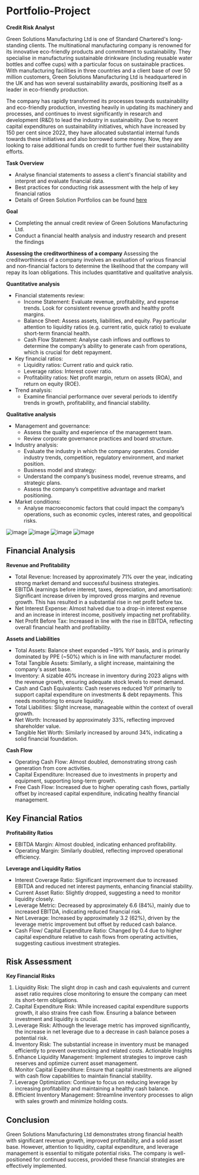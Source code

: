 # Portfolio-Project

**Credit Risk Analyst**

Green Solutions Manufacturing Ltd is one of Standard Chartered's long-standing clients. The multinational manufacturing company is renowned for its innovative eco-friendly products and commitment to sustainability. They specialise in manufacturing sustainable drinkware (including reusable water bottles and coffee cups) with a particular focus on sustainable practices. With manufacturing facilities in three countries and a client base of over 50 million customers, Green Solutions Manufacturing Ltd is headquartered in the UK and has won several sustainability awards, positioning itself as a leader in eco-friendly production.

The company has rapidly transformed its processes towards sustainability and eco-friendly production, investing heavily in updating its machinery and processes, and continues to invest significantly in research and development (R&D) to lead the industry in sustainability. Due to recent capital expenditures on sustainability initiatives, which have increased by 150 per cent since 2022, they have allocated substantial internal funds towards these initiatives and also borrowed some money. Now, they are looking to raise additional funds on credit to further fuel their sustainability efforts.


**Task Overview**
- Analyse financial statements to assess a client's financial stability and interpret and evaluate financial data.
- Best practices for conducting risk assessment with the help of key financial ratios
- Details of Green Solution Portfolios can be found [here](https://github.com/yupraw/Portfolio-Project/blob/main/Standard%20Chartered%20Credit%20Risk%20Analyst%20/Financial%20Statement/Task%201%20Financial%20Reporting%20Tool%20(1).xlsx)


**Goal** 
- Completing the annual credit review of Green Solutions Manufacturing Ltd. 
- Conduct a financial health analysis and industry research and present the findings


**Assessing the creditworthiness of a company**
Assessing the creditworthiness of a company involves an evaluation of various financial and non-financial factors to determine the likelihood that the company will repay its loan obligations. This includes quantitative and qualitative analysis.

**Quantitative analysis**
- Financial statements review:
  - Income Statement: Evaluate revenue, profitability, and expense trends. Look for consistent revenue growth and healthy profit margins.
  - Balance Sheet: Assess assets, liabilities, and equity. Pay particular attention to liquidity ratios (e.g. current ratio, quick ratio) to evaluate short-term financial health.
  - Cash Flow Statement: Analyse cash inflows and outflows to determine the company’s ability to generate cash from operations, which is crucial for debt repayment.
- Key financial ratios:
  - Liquidity ratios: Current ratio and quick ratio.
  - Leverage ratios: Interest cover ratio.
  - Profitability ratios: Net profit margin, return on assets (ROA), and return on equity (ROE).
- Trend analysis:
  - Examine financial performance over several periods to identify trends in growth, profitability, and financial stability.
 
**Qualitative analysis**
- Management and governance:
  - Assess the quality and experience of the management team.
  - Review corporate governance practices and board structure.
- Industry analysis:
  - Evaluate the industry in which the company operates. Consider industry trends, competition, regulatory environment, and market position.
  - Business model and strategy:
  - Understand the company’s business model, revenue streams, and strategic plans.
  - Assess the company’s competitive advantage and market positioning.
- Market conditions:
  - Analyse macroeconomic factors that could impact the company’s operations, such as economic cycles, interest rates, and geopolitical risks.
 
![image](https://github.com/user-attachments/assets/cac3ec72-35af-45ce-9bac-08304d743eb4)
![image](https://github.com/user-attachments/assets/2cba4205-f52c-478f-b494-0c7fa9c40a07)
![image](https://github.com/user-attachments/assets/562acf56-1a67-4f89-ab30-e510a2a0d6cf)
![image](https://github.com/user-attachments/assets/8375c4f3-4112-430d-aa0b-12c89345ba68)

## Financial Analysis
**Revenue and Profitability**
- Total Revenue: Increased by approximately 71% over the year, indicating strong market demand and successful business strategies.
- EBITDA (earnings before interest, taxes, depreciation, and amortisation): Significant increase driven by improved gross margins and revenue growth. This has resulted in a substantial rise in net profit before tax.
- Net Interest Expense: Almost halved due to a drop-in interest expense and an increase in interest income, positively impacting net profitability.
- Net Profit Before Tax: Increased in line with the rise in EBITDA, reflecting overall financial health and profitability.
  
**Assets and Liabilities**
- Total Assets: Balance sheet expanded ~19% YoY basis, and is primarily dominated by PPE (~50%) which is in line with manufacturer model.
- Total Tangible Assets: Similarly, a slight increase, maintaining the company's asset base.
- Inventory: A sizable 40% increase in inventory during 2023 aligns with the revenue growth, ensuring adequate stock levels to meet demand.
- Cash and Cash Equivalents: Cash reserves reduced YoY primarily to support capital expenditure on investments & debt repayments. This needs monitoring to ensure liquidity.
- Total Liabilities: Slight increase, manageable within the context of overall growth.
- Net Worth: Increased by approximately 33%, reflecting improved shareholder value.
- Tangible Net Worth: Similarly increased by around 34%, indicating a solid financial foundation.
  
**Cash Flow**
- Operating Cash Flow: Almost doubled, demonstrating strong cash generation from core activities.
- Capital Expenditure: Increased due to investments in property and equipment, supporting long-term growth.
- Free Cash Flow: Increased due to higher operating cash flows, partially offset by increased capital expenditure, indicating healthy financial management.

## Key Financial Ratios

**Profitability Ratios**
- EBITDA Margin: Almost doubled, indicating enhanced profitability.
- Operating Margin: Similarly doubled, reflecting improved operational efficiency.
  
**Leverage and Liquidity Ratios**
- Interest Coverage Ratio: Significant improvement due to increased EBITDA and reduced net interest payments, enhancing financial stability.
- Current Asset Ratio: Slightly dropped, suggesting a need to monitor liquidity closely.
- Leverage Metric: Decreased by approximately 6.6 (84%), mainly due to increased EBITDA, indicating reduced financial risk.
- Net Leverage: Increased by approximately 3.2 (62%), driven by the leverage metric improvement but offset by reduced cash balance.
- Cash Flow/ Capital Expenditure Ratio: Changed by 0.4 due to higher capital expenditure relative to cash flows from operating activities, suggesting cautious investment strategies.
  
## Risk Assessment

**Key Financial Risks**
1.	Liquidity Risk: The slight drop in cash and cash equivalents and current asset ratio requires close monitoring to ensure the company can meet its short-term obligations.
2.	Capital Expenditure Risk: While increased capital expenditure supports growth, it also strains free cash flow. Ensuring a balance between investment and liquidity is crucial.
3.	Leverage Risk: Although the leverage metric has improved significantly, the increase in net leverage due to a decrease in cash balance poses a potential risk.
4.	Inventory Risk: The substantial increase in inventory must be managed efficiently to prevent overstocking and related costs.
Actionable Insights
1.	Enhance Liquidity Management: Implement strategies to improve cash reserves and optimize current asset management.
2.	Monitor Capital Expenditure: Ensure that capital investments are aligned with cash flow capabilities to maintain financial stability.
3.	Leverage Optimization: Continue to focus on reducing leverage by increasing profitability and maintaining a healthy cash balance.
4.	Efficient Inventory Management: Streamline inventory processes to align with sales growth and minimize holding costs.


## Conclusion
Green Solutions Manufacturing Ltd demonstrates strong financial health with significant revenue growth, improved profitability, and a solid asset base. However, attention to liquidity, capital expenditure, and leverage management is essential to mitigate potential risks. The company is well-positioned for continued success, provided these financial strategies are effectively implemented.





